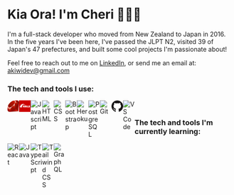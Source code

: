 # Kia Ora! I'm Cheri 👋👩‍💻

I'm a full-stack developer who moved from New Zealand to Japan in 2016. In the five years I've been here, I've passed the JLPT N2, visited 39 of Japan's 47 prefectures, and built some cool projects I'm passionate about! 

Feel free to reach out to me on [LinkedIn](https://www.linkedin.com/in/akiwidev "LinkedIn"), or send me an email at: akiwidev@gmail.com

### The tech and tools I use:
<img align="left" alt="Ruby" width="26px" src="https://raw.githubusercontent.com/github/explore/80688e429a7d4ef2fca1e82350fe8e3517d3494d/topics/ruby/ruby.png" />
<img align="left" alt="Ruby-on-Rails" width="26px" src="https://raw.githubusercontent.com/github/explore/80688e429a7d4ef2fca1e82350fe8e3517d3494d/topics/rails/rails.png" />
<img align="left" alt="Javascript" width="26px" src="https://cdn.icon-icons.com/icons2/2108/PNG/512/javascript_icon_130900.png" />
<img align="left" alt="HTML" width="26px" src="https://image.flaticon.com/icons/png/512/919/919827.png" />
<img align="left" alt="CSS" width="26px" src="https://image.flaticon.com/icons/png/512/919/919826.png" />
<img align="left" alt="Bootstrap" width="26px" src="https://d29fhpw069ctt2.cloudfront.net/icon/image/38839/preview.svg" />
<img align="left" alt="Heroku" width="26px" src="https://cdn.icon-icons.com/icons2/2108/PNG/512/heroku_icon_130912.png" />
<img align="left" alt="PostgreSQL" width="26px" src="https://cdn.iconscout.com/icon/free/png-256/postgresql-226047.png" />
<img align="left" alt="Git" width="26px" src="https://upload.wikimedia.org/wikipedia/commons/thumb/3/3f/Git_icon.svg/1024px-Git_icon.svg.png" />
<img align="left" alt="GitHub" width="26px" src="https://raw.githubusercontent.com/github/explore/78df643247d429f6cc873026c0622819ad797942/topics/github/github.png" />
<img align="left" alt="VS Code" width="26px" src="https://cdn.icon-icons.com/icons2/2107/PNG/512/file_type_vscode_icon_130084.png"/>
<br/>

### The tech and tools I'm currently learning:
<img align="left" alt="React" width="26px" src="https://cdn.iconscout.com/icon/free/png-256/react-1-282599.png" />
<img align="left" alt="Java" width="26px" src="https://image.flaticon.com/icons/png/512/226/226777.png" />
<img align="left" alt="TypeScript" width="26px" src="https://cdn.icon-icons.com/icons2/2107/PNG/512/file_type_typescript_official_icon_130107.png" />
<img align="left" alt="Tailwind CSS" width="26px" src="https://cdn.icon-icons.com/icons2/2699/PNG/512/tailwindcss_logo_icon_167923.png" />
<img align="left" alt="GraphQL" width="26px" src="https://cdn.icon-icons.com/icons2/3053/PNG/512/graphql_playground_macos_bigsur_icon_190105.png" />
<br/>
